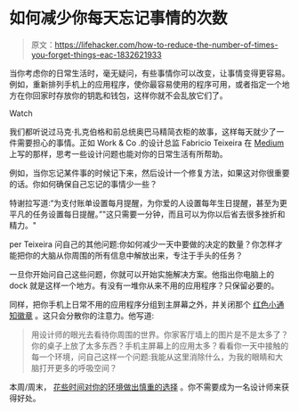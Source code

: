 # 如何减少你每天忘记事情的次数

> 原文：<https://lifehacker.com/how-to-reduce-the-number-of-times-you-forget-things-eac-1832621933>

当你考虑你的日常生活时，毫无疑问，有些事情你可以改变，让事情变得更容易。例如，重新排列手机上的应用程序，使你最容易使用的程序可用，或者指定一个地方在你回家时存放你的钥匙和钱包，这样你就不会乱放它们了。

Watch

我们都听说过马克·扎克伯格和前总统奥巴马精简衣柜的故事，这样每天就少了一件需要担心的事情。正如 Work & Co .的设计总监 Fabricio Teixeira 在 [Medium](https://uxdesign.cc/why-are-you-not-designing-your-day-to-day-experience-269ec91d7d7) 上写的那样，思考一些设计问题也能对你的日常生活有所帮助。

例如，当你忘记某件事的时候记下来，然后设计一个修复方法，如果这对你很重要的话。你如何确保自己忘记的事情少一些？

特谢拉写道:“为支付账单设置每月提醒，为你爱的人设置每年生日提醒，甚至为更平凡的任务设置每日提醒。”"这只需要一分钟，而且可以为你以后省去很多挫折和精力。"

per Teixeira 问自己的其他问题:你如何减少一天中要做的决定的数量？你怎样才能把你的大脑从你周围的所有信息中解放出来，专注于手头的任务？

一旦你开始问自己这些问题，你就可以开始实施解决方案。他指出你电脑上的 dock 就是这样一个地方。有没有一堆你从来不用的应用程序？只保留必要的。

同样，把你手机上日常不用的应用程序分组到主屏幕之外，并关闭那个 [红色小通知徽章](https://lifehacker.com/your-notifications-are-lying-to-you-1829334172) 。这只会分散你的注意力。他写道:

> 用设计师的眼光去看待你周围的世界。你家客厅墙上的图片是不是太多了？你的桌子上放了太多东西？手机主屏幕上的应用太多？看看你一天中接触的每一个环境，问自己这样一个问题:我能从这里消除什么，为我的眼睛和大脑打开更多的呼吸空间？

本周/周末， [花些时间对你的环境做出慎重的选择](https://twocents.lifehacker.com/schedule-a-personal-inventory-day-each-month-1821807681) 。你不需要成为一名设计师来获得好处。